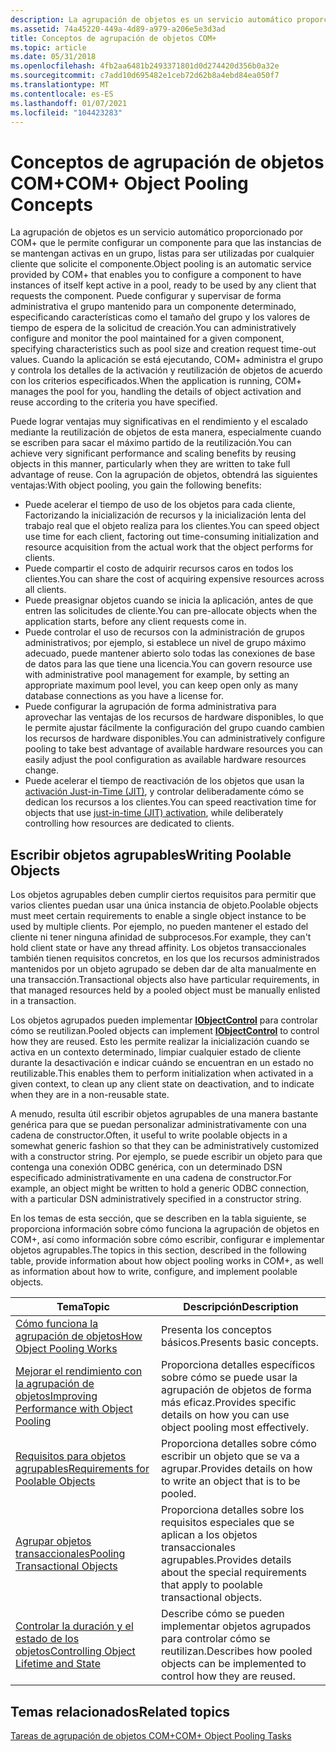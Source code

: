 ```yaml
---
description: La agrupación de objetos es un servicio automático proporcionado por COM+ que le permite configurar un componente para que las instancias de se mantengan activas en un grupo, listas para ser utilizadas por cualquier cliente que solicite el componente.
ms.assetid: 74a45220-449a-4d89-a979-a206e5e3d3ad
title: Conceptos de agrupación de objetos COM+
ms.topic: article
ms.date: 05/31/2018
ms.openlocfilehash: 4fb2aa6481b2493371801d0d274420d356b0a32e
ms.sourcegitcommit: c7add10d695482e1ceb72d62b8a4ebd84ea050f7
ms.translationtype: MT
ms.contentlocale: es-ES
ms.lasthandoff: 01/07/2021
ms.locfileid: "104423283"
---
```

# <a name="com-object-pooling-concepts"></a><span data-ttu-id="08a60-103">Conceptos de agrupación de objetos COM+</span><span class="sxs-lookup"><span data-stu-id="08a60-103">COM+ Object Pooling Concepts</span></span>

<span data-ttu-id="08a60-104">La agrupación de objetos es un servicio automático proporcionado por COM+ que le permite configurar un componente para que las instancias de se mantengan activas en un grupo, listas para ser utilizadas por cualquier cliente que solicite el componente.</span><span class="sxs-lookup"><span data-stu-id="08a60-104">Object pooling is an automatic service provided by COM+ that enables you to configure a component to have instances of itself kept active in a pool, ready to be used by any client that requests the component.</span></span> <span data-ttu-id="08a60-105">Puede configurar y supervisar de forma administrativa el grupo mantenido para un componente determinado, especificando características como el tamaño del grupo y los valores de tiempo de espera de la solicitud de creación.</span><span class="sxs-lookup"><span data-stu-id="08a60-105">You can administratively configure and monitor the pool maintained for a given component, specifying characteristics such as pool size and creation request time-out values.</span></span> <span data-ttu-id="08a60-106">Cuando la aplicación se está ejecutando, COM+ administra el grupo y controla los detalles de la activación y reutilización de objetos de acuerdo con los criterios especificados.</span><span class="sxs-lookup"><span data-stu-id="08a60-106">When the application is running, COM+ manages the pool for you, handling the details of object activation and reuse according to the criteria you have specified.</span></span>

<span data-ttu-id="08a60-107">Puede lograr ventajas muy significativas en el rendimiento y el escalado mediante la reutilización de objetos de esta manera, especialmente cuando se escriben para sacar el máximo partido de la reutilización.</span><span class="sxs-lookup"><span data-stu-id="08a60-107">You can achieve very significant performance and scaling benefits by reusing objects in this manner, particularly when they are written to take full advantage of reuse.</span></span> <span data-ttu-id="08a60-108">Con la agrupación de objetos, obtendrá las siguientes ventajas:</span><span class="sxs-lookup"><span data-stu-id="08a60-108">With object pooling, you gain the following benefits:</span></span>

-   <span data-ttu-id="08a60-109">Puede acelerar el tiempo de uso de los objetos para cada cliente, Factorizando la inicialización de recursos y la inicialización lenta del trabajo real que el objeto realiza para los clientes.</span><span class="sxs-lookup"><span data-stu-id="08a60-109">You can speed object use time for each client, factoring out time-consuming initialization and resource acquisition from the actual work that the object performs for clients.</span></span>
-   <span data-ttu-id="08a60-110">Puede compartir el costo de adquirir recursos caros en todos los clientes.</span><span class="sxs-lookup"><span data-stu-id="08a60-110">You can share the cost of acquiring expensive resources across all clients.</span></span>
-   <span data-ttu-id="08a60-111">Puede preasignar objetos cuando se inicia la aplicación, antes de que entren las solicitudes de cliente.</span><span class="sxs-lookup"><span data-stu-id="08a60-111">You can pre-allocate objects when the application starts, before any client requests come in.</span></span>
-   <span data-ttu-id="08a60-112">Puede controlar el uso de recursos con la administración de grupos administrativos; por ejemplo, si establece un nivel de grupo máximo adecuado, puede mantener abierto solo todas las conexiones de base de datos para las que tiene una licencia.</span><span class="sxs-lookup"><span data-stu-id="08a60-112">You can govern resource use with administrative pool management for example, by setting an appropriate maximum pool level, you can keep open only as many database connections as you have a license for.</span></span>
-   <span data-ttu-id="08a60-113">Puede configurar la agrupación de forma administrativa para aprovechar las ventajas de los recursos de hardware disponibles, lo que le permite ajustar fácilmente la configuración del grupo cuando cambien los recursos de hardware disponibles.</span><span class="sxs-lookup"><span data-stu-id="08a60-113">You can administratively configure pooling to take best advantage of available hardware resources you can easily adjust the pool configuration as available hardware resources change.</span></span>
-   <span data-ttu-id="08a60-114">Puede acelerar el tiempo de reactivación de los objetos que usan la [activación Just-in-Time (JIT)](com--just-in-time-activation.md), y controlar deliberadamente cómo se dedican los recursos a los clientes.</span><span class="sxs-lookup"><span data-stu-id="08a60-114">You can speed reactivation time for objects that use [just-in-time (JIT) activation](com--just-in-time-activation.md), while deliberately controlling how resources are dedicated to clients.</span></span>

## <a name="writing-poolable-objects"></a><span data-ttu-id="08a60-115">Escribir objetos agrupables</span><span class="sxs-lookup"><span data-stu-id="08a60-115">Writing Poolable Objects</span></span>

<span data-ttu-id="08a60-116">Los objetos agrupables deben cumplir ciertos requisitos para permitir que varios clientes puedan usar una única instancia de objeto.</span><span class="sxs-lookup"><span data-stu-id="08a60-116">Poolable objects must meet certain requirements to enable a single object instance to be used by multiple clients.</span></span> <span data-ttu-id="08a60-117">Por ejemplo, no pueden mantener el estado del cliente ni tener ninguna afinidad de subprocesos.</span><span class="sxs-lookup"><span data-stu-id="08a60-117">For example, they can't hold client state or have any thread affinity.</span></span> <span data-ttu-id="08a60-118">Los objetos transaccionales también tienen requisitos concretos, en los que los recursos administrados mantenidos por un objeto agrupado se deben dar de alta manualmente en una transacción.</span><span class="sxs-lookup"><span data-stu-id="08a60-118">Transactional objects also have particular requirements, in that managed resources held by a pooled object must be manually enlisted in a transaction.</span></span>

<span data-ttu-id="08a60-119">Los objetos agrupados pueden implementar [**IObjectControl**](/windows/desktop/api/ComSvcs/nn-comsvcs-iobjectcontrol) para controlar cómo se reutilizan.</span><span class="sxs-lookup"><span data-stu-id="08a60-119">Pooled objects can implement [**IObjectControl**](/windows/desktop/api/ComSvcs/nn-comsvcs-iobjectcontrol) to control how they are reused.</span></span> <span data-ttu-id="08a60-120">Esto les permite realizar la inicialización cuando se activa en un contexto determinado, limpiar cualquier estado de cliente durante la desactivación e indicar cuándo se encuentran en un estado no reutilizable.</span><span class="sxs-lookup"><span data-stu-id="08a60-120">This enables them to perform initialization when activated in a given context, to clean up any client state on deactivation, and to indicate when they are in a non-reusable state.</span></span>

<span data-ttu-id="08a60-121">A menudo, resulta útil escribir objetos agrupables de una manera bastante genérica para que se puedan personalizar administrativamente con una cadena de constructor.</span><span class="sxs-lookup"><span data-stu-id="08a60-121">Often, it useful to write poolable objects in a somewhat generic fashion so that they can be administratively customized with a constructor string.</span></span> <span data-ttu-id="08a60-122">Por ejemplo, se puede escribir un objeto para que contenga una conexión ODBC genérica, con un determinado DSN especificado administrativamente en una cadena de constructor.</span><span class="sxs-lookup"><span data-stu-id="08a60-122">For example, an object might be written to hold a generic ODBC connection, with a particular DSN administratively specified in a constructor string.</span></span>

<span data-ttu-id="08a60-123">En los temas de esta sección, que se describen en la tabla siguiente, se proporciona información sobre cómo funciona la agrupación de objetos en COM+, así como información sobre cómo escribir, configurar e implementar objetos agrupables.</span><span class="sxs-lookup"><span data-stu-id="08a60-123">The topics in this section, described in the following table, provide information about how object pooling works in COM+, as well as information about how to write, configure, and implement poolable objects.</span></span>



| <span data-ttu-id="08a60-124">Tema</span><span class="sxs-lookup"><span data-stu-id="08a60-124">Topic</span></span>                                                                                                 | <span data-ttu-id="08a60-125">Descripción</span><span class="sxs-lookup"><span data-stu-id="08a60-125">Description</span></span>                                                                                              |
|-------------------------------------------------------------------------------------------------------|----------------------------------------------------------------------------------------------------------|
| [<span data-ttu-id="08a60-126">Cómo funciona la agrupación de objetos</span><span class="sxs-lookup"><span data-stu-id="08a60-126">How Object Pooling Works</span></span>](how-object-pooling-works.md)<br/>                                   | <span data-ttu-id="08a60-127">Presenta los conceptos básicos.</span><span class="sxs-lookup"><span data-stu-id="08a60-127">Presents basic concepts.</span></span><br/>                                                                      |
| [<span data-ttu-id="08a60-128">Mejorar el rendimiento con la agrupación de objetos</span><span class="sxs-lookup"><span data-stu-id="08a60-128">Improving Performance with Object Pooling</span></span>](improving-performance-with-object-pooling.md)<br/> | <span data-ttu-id="08a60-129">Proporciona detalles específicos sobre cómo se puede usar la agrupación de objetos de forma más eficaz.</span><span class="sxs-lookup"><span data-stu-id="08a60-129">Provides specific details on how you can use object pooling most effectively.</span></span><br/>                 |
| [<span data-ttu-id="08a60-130">Requisitos para objetos agrupables</span><span class="sxs-lookup"><span data-stu-id="08a60-130">Requirements for Poolable Objects</span></span>](requirements-for-poolable-objects.md)<br/>                 | <span data-ttu-id="08a60-131">Proporciona detalles sobre cómo escribir un objeto que se va a agrupar.</span><span class="sxs-lookup"><span data-stu-id="08a60-131">Provides details on how to write an object that is to be pooled.</span></span><br/>                              |
| [<span data-ttu-id="08a60-132">Agrupar objetos transaccionales</span><span class="sxs-lookup"><span data-stu-id="08a60-132">Pooling Transactional Objects</span></span>](pooling-transactional-objects.md)<br/>                         | <span data-ttu-id="08a60-133">Proporciona detalles sobre los requisitos especiales que se aplican a los objetos transaccionales agrupables.</span><span class="sxs-lookup"><span data-stu-id="08a60-133">Provides details about the special requirements that apply to poolable transactional objects.</span></span><br/> |
| [<span data-ttu-id="08a60-134">Controlar la duración y el estado de los objetos</span><span class="sxs-lookup"><span data-stu-id="08a60-134">Controlling Object Lifetime and State</span></span>](controlling-object-lifetime-and-state.md)<br/>         | <span data-ttu-id="08a60-135">Describe cómo se pueden implementar objetos agrupados para controlar cómo se reutilizan.</span><span class="sxs-lookup"><span data-stu-id="08a60-135">Describes how pooled objects can be implemented to control how they are reused.</span></span><br/>               |



 

## <a name="related-topics"></a><span data-ttu-id="08a60-136">Temas relacionados</span><span class="sxs-lookup"><span data-stu-id="08a60-136">Related topics</span></span>

<dl> <dt>

[<span data-ttu-id="08a60-137">Tareas de agrupación de objetos COM+</span><span class="sxs-lookup"><span data-stu-id="08a60-137">COM+ Object Pooling Tasks</span></span>](com--object-pooling-tasks.md)
</dt> </dl>

 

 




